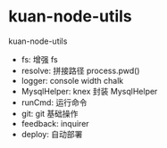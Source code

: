 # kuan-node-utils

kuan-node-utils

- fs: 增强 fs
- resolve: 拼接路径 process.pwd()
- logger: console width chalk
- MysqlHelper: knex 封装 MysqlHelper
- runCmd: 运行命令
- git: git 基础操作
- feedback: inquirer
- deploy: 自动部署
